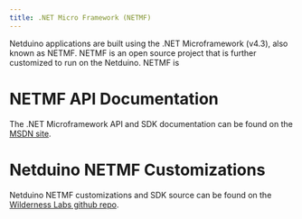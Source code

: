 ```yaml
---
title: .NET Micro Framework (NETMF)
---
```


Netduino applications are built using the .NET Microframework (v4.3), also known as NETMF. NETMF is an open source project that is further customized to run on the Netduino. NETMF is 

# NETMF API Documentation

The .NET Microframework API and SDK documentation can be found on the [MSDN site](https://msdn.microsoft.com/en-us/library/jj610646(v=vs.102).aspx).

# Netduino NETMF Customizations

Netduino NETMF customizations and SDK source can be found on the [Wilderness Labs github repo](https://github.com/WildernessLabs/Netduino-SDK). 
